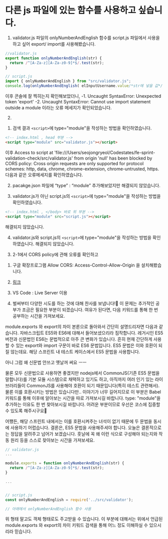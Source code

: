 # 다른 js 파일에 있는 함수를 사용하고 싶습니다.

1. validator.js 파일의 onlyNumberAndEnglish 함수를 script.js 파일에서 사용을 하고 싶어 export/ import를 사용해봤습니다.

```javascript
//validator.js
export function onlyNumberAndEnglish(str) {
  return /^[A-Za-z][A-Za-z0-9]*$/.test(str);
}
```
```javascript
// script.js
import { onlyNumberAndEnglish } from "src/validator.js";
console.log(onlyNumberAndEnglish( elInputUsername.value/*str에 넣을 값*/))
```

이후 콘솔에 잘 찍히는지 확인해보았더니,
-1. Uncaught SyntaxError: Unexpected token 'export'
-2. Uncaught SyntaxError: Cannot use import statement outside a module
이라는 오류 메세지가 확인되었습니다.


2. 
1) 검색 결과 `<script>`에 type="module"을 작성하는 방법을 확인하였습니다.
```HTML
<!-- index.html , head 부분 -->
<script type="module" src="validator.js"></script>
```

이후
Access to script at 'file:///Users/seojongryeol/Codestates/fe-sprint-validation-check/src/validator.js' from origin 'null' has been blocked by CORS policy: Cross origin requests are only supported for protocol schemes: http, data, chrome, chrome-extension, chrome-untrusted, https.
다음과 같은 오류메세지를 확인하였습니다.

2) pacakge.json 파일에 “type” : “module” 추가해보았지만 해결되지 않았습니다.

3) validator.js가 아닌 script.js의 `<script>`에 type="module"을 작성하는 방법을 확인하였습니다.
```HTML
<!-- index.html , </body> 바로 위 부분 -->
<script type="module" src="script.js"></script>
```
해결되지 않았습니다.

4) validator.js와 script.js의 `<script>`에 type="module"을 작성하는 방법을 확인하였습니다.
해결되지 않았습니다.

3. 2-1에서 CORS policy에 관해 오류를 확인하고
1) 구글 확장프로그램 Allow CORS: Access-Control-Allow-Origin 을 설치해봤습니다.

2) <a href="https://velog.io/@takeknowledge/%EB%A1%9C%EC%BB%AC%EC%97%90%EC%84%9C-CORS-policy-%EA%B4%80%EB%A0%A8-%EC%97%90%EB%9F%AC%EA%B0%80-%EB%B0%9C%EC%83%9D%ED%95%98%EB%8A%94-%EC%9D%B4%EC%9C%A0-3gk4gyhreu">링크</a>

3) VS Code : Live Server 이용

4. 벌써부터 다양한 시도를 하는 것에 대해 찬사를 보냅니다!👏
이 문제는 추가적인 공부가 조금은 필요한 부분이 되겠습니다.
여유가 된다면, 다음 키워드를 통해 한 번 공부하는 시간을 가져보세요.

module.exports 와 export의 차이
본론으로 돌아와서 간단히 설명드리자면 다음과 같습니다.
자바스크립트 ES5와 ES6에 대해서 들어보셨으리라 짐작합니다. 레거시인 ES5버전과 신문법인 ES6는 문법적으로 아주 큰 변화가 있습니다.
흔히 현재 간단하게 사용할 수 있는 export와 import 구문이 바로 ES6 문법입니다. ES5 문법은 이와 호환이 되질 않는데요. 해당 스프린트 내 테스트 케이스에서 ES5 문법을 사용합니다.

아니 그럼 왜 신문법 안쓰고 옛날꺼 써요 ㅡㅡ

물론 모두 신문법으로 사용하면 좋겠지만 nodejs에서 CommonJS(기존 ES5 문법을 말합니다)를 기본 모듈 시스템으로 채택하고 있기도 하고, 아직까지 여러 인기 있는 라이브러리들이 CommonJS를 사용해야 호환이 되기 때문입니다(특히 테스트 관련해서). 물론 이를 호환시키는 방법은 있습니다만.. 이야기가 너무 길어지므로 이 부분은 Babel 키워드를 통해 이후에 알아보는 시간을 따로 가져보시길 바랍니다.
type: "module"을 추가하는 이유도 한 번 찾아보시길 바랍니다. 어려운 부분이므로 우선은 코스에 집중할 수 있도록 해주시구요🙏

어쨌든, 해당 스프린트 내에서는 이를 호환시켜주는 녀석이 없기 때문에 두 문법을 동시에 사용하기 어렵습니다. 결론은, ES5 문법을 사용해주셔야 합니다.
오늘은 결론적으로는 정답을 알려주고 넘어가 보겠습니다. 훗날에 꼭 왜 이런 식으로 구성해야 되는지와 작동 원리 등을 스스로 찾아보는 시간을 가져보세요.

```javascript
// validator.js
...

module.exports = function onlyNumberAndEnglish(str) {
  return /^[A-Za-z][A-Za-z0-9]*$/.test(str);
}

...


// script.js
const onlyNumberAndEnglish = require('../src/validator');

// 아래에서 onlyNumberAndEnglish 함수 사용
```
위 형태 말고도 객체 형태로도 주고받을 수 있습니다. 이 부분에 대해서는 위에서 언급된 module.exports 와 export의 차이 키워드 검색을 통해 어느 정도 이해하실 수 있으시리라 믿습니다.